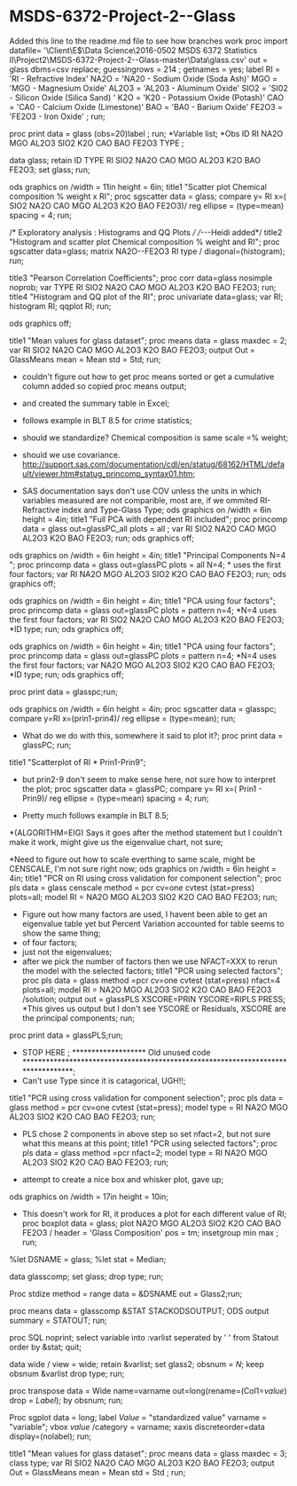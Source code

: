 # MSDS-6372-Project-2--Glass
Added this line to the readme.md file to see how branches work
proc import datafile= '\\Client\E$\Data Science\2016-0502 MSDS 6372 Statistics II\Project2\MSDS-6372-Project-2--Glass-master\Data\glass.csv' out = glass 
dbms=csv replace;
guessingrows = 214 ;
getnames = yes; 
label
RI = 		'RI  	- Refractive Index'
NA2O =		'NA20	- Sodium Oxide (Soda Ash)'
MGO = 		'MGO 	- Magnesium Oxide'
AL2O3 =	'AL203 - Aluminum Oxide'
SIO2 = 	'SI02	- Silicon Oxide (Silica Sand) '
K2O = 		'K20	- Potassium Oxide (Potash)'
CAO = 		'CA0	- Calcium Oxide (Limestone)'
BAO = 		'BA0 	- Barium Oxide'
FE2O3 = 	'FE2O3 - Iron Oxide'
;
run;

proc print data = glass (obs=20)label ; run;
*Variable list;
*Obs ID RI NA2O MGO AL2O3 SIO2 K2O CAO BAO FE2O3 TYPE ;


data glass;
retain ID TYPE RI SIO2 NA2O CAO MGO AL2O3 K2O BAO FE2O3;
set glass;
run;


ods graphics on /width = 11in height = 6in;
title1 "Scatter plot Chemical composition % weight x RI";
proc sgscatter data = glass;
compare y= RI x=( SIO2 NA2O CAO MGO AL2O3 K2O BAO FE2O3)/ reg ellipse = (type=mean) spacing = 4;
run;

/* Exploratory analysis : Histograms and QQ Plots */ /*---Heidi added*/
title2 "Histogram and scatter plot Chemical composition % weight and RI";
proc sgscatter data=glass;
matrix NA2O--FE2O3 RI type / diagonal=(histogram);
run;

title3 "Pearson Correlation Coefficients";
proc corr data=glass nosimple noprob;
var TYPE RI SIO2 NA2O CAO MGO AL2O3 K2O BAO FE2O3;
run;
title4 "Histogram and QQ plot of the RI";
proc univariate data=glass;
	var RI;
	histogram RI; 
	qqplot RI;
run;

ods graphics off;




title1 "Mean values for glass dataset";
proc means data = glass  maxdec = 2; 
var RI SIO2 NA2O CAO MGO AL2O3 K2O BAO FE2O3;
output Out = GlassMeans mean = Mean std = Std;
run;


* couldn't figure out how to get proc means sorted or get a cumulative column added so copied proc means output;
* and created the summary table in Excel;



* follows example in BLT 8.5 for crime statistics;
* should we standardize?  Chemical composition is same scale =% weight;
* should we use covariance.  http://support.sas.com/documentation/cdl/en/statug/68162/HTML/default/viewer.htm#statug_princomp_syntax01.htm;
* SAS documentation says don't use COV unless the units in which variables measured are not comparible, most are, if we ommited RI-Refractive index and Type-Glass Type;
ods graphics on /width = 6in height = 4in;
title1 "Full PCA with dependent RI included";
proc princomp data = glass out=glassPC_all plots = all ;
var RI SIO2 NA2O CAO MGO AL2O3 K2O BAO FE2O3;
run;
ods graphics off;


ods graphics on /width = 6in height = 4in;
title1 "Principal Components N=4 ";
proc princomp data = glass out=glassPC plots = all N=4; * uses the first four factors;
var RI NA2O MGO AL2O3 SIO2 K2O CAO BAO FE2O3;
run;
ods graphics off;



ods graphics on /width = 6in height = 4in;
title1 "PCA using four factors";
proc princomp data = glass out=glassPC plots = pattern n=4; *N=4 uses the first four factors;
var RI SIO2 NA2O CAO MGO AL2O3 K2O BAO FE2O3;
*ID type;
run;
ods graphics off;


ods graphics on /width = 6in height = 4in;
title1 "PCA using four factors";
proc princomp data = glass out=glassPC plots = pattern n=4; *N=4 uses the first four factors;
var NA2O MGO AL2O3 SIO2 K2O CAO BAO FE2O3;
*ID type;
run;
ods graphics off;

proc print data = glasspc;run;

ods graphics on /width = 6in height = 4in;
proc sgscatter data = glasspc;
compare y=RI x=(prin1-prin4)/ reg ellipse = (type=mean);
run;





* What do we do with this, somewhere it said to plot it?;
proc print data = glassPC; run;

title1 "Scatterplot of RI * Prin1-Prin9";
* but prin2-9 don't seem to make sense here, not sure how to interpret the plot;
proc sgscatter data = glassPC;
compare y= RI x=( Prin1 - Prin9)/ reg ellipse = (type=mean) spacing = 4;
run;




* Pretty much follows example in BLT 8.5;

*(ALGORITHM=EIG)  Says it goes after the method statement but I couldn't make it work, might give us the eigenvalue chart, not sure;

*Need to figure out how to scale everthing to same scale, might be CENSCALE, I'm not sure right now;
ods graphics on /width = 6in height = 4in;
title1 "PCR on RI using cross validation for component selection";
proc pls data = glass censcale method = pcr  cv=one cvtest  (stat=press) plots=all;
model  RI = NA2O MGO AL2O3 SIO2 K2O CAO BAO FE2O3;
run;


* Figure out how many factors are used, I havent been able to get an eigenvalue table yet but Percent Variation accounted for table seems to show the same thing;
* of four factors;
* just not the eigenvalues;
* after we pick the number of factors then we use NFACT=XXX to rerun the model with the selected factors;
title1 "PCR using selected factors";
proc pls data = glass  method =pcr  cv=one cvtest (stat=press) nfact=4 plots=all;
model RI = NA2O MGO AL2O3 SIO2 K2O CAO BAO FE2O3 /solution;
output out = glassPLS XSCORE=PRIN YSCORE=RIPLS PRESS;  *This gives us output but I don't see YSCORE or Residuals, XSCORE are the principal components;
run;

proc print data = glassPLS;run;


*   STOP HERE     ;
******************* Old unused code  *********************************************************************************;
* Can't use Type since it is catagorical, UGH!!;

title1 "PCR using cross validation for component selection";
proc pls data = glass method = pcr cv=one cvtest (stat=press);
model type = RI NA2O MGO AL2O3 SIO2 K2O CAO BAO FE2O3;
run;


* PLS chose 2 components in above step so set nfact=2, but not sure what this means at this point;
title1 "PCR using selected factors";
proc pls data = glass method =pcr nfact=2;
model type = RI NA2O MGO AL2O3 SIO2 K2O CAO BAO FE2O3;
run;



* attempt to create a nice box and whisker plot, gave up;

ods graphics on /width = 17in height = 10in;
* This doesn't work for RI, it produces a plot for each different value of RI;
proc boxplot data = glass;
plot  NA2O MGO AL2O3 SIO2 K2O CAO BAO FE2O3 /
	header = 'Glass Composition' pos = tm;
	insetgroup min max ;
run; 





%let DSNAME = glass;
%let stat = Median;

data glasscomp;
set glass;
drop type;
run;

Proc stdize method = range data = &DSNAME out = Glass2;run;

proc means data = glasscomp &STAT STACKODSOUTPUT;
ODS output summary = STATOUT;
run;

proc SQL noprint;
select variable into :varlist seperated by ' '
from Statout order by &stat;
quit;

data wide / view = wide;
retain &varlist;
set glass2;
obsnum = _N_;
keep obsnum &varlist
drop type;
run;

proc transpose data = Wide name=varname
     out=long(rename=(Col1=_value_) drop = _Label_);
     by obsnum;
     run;

Proc sgplot data = long;
	label _Value_ = "standardized value" varname = "variable";
	vbox _value_ /category = varname;
	xaxis discreteorder=data display=(nolabel);
	run;



title1 "Mean values for glass dataset";
proc means data = glass  maxdec = 3;
class type;
var RI SIO2 NA2O CAO MGO AL2O3 K2O BAO FE2O3;
output Out = GlassMeans mean = Mean std = Std ;
run;
